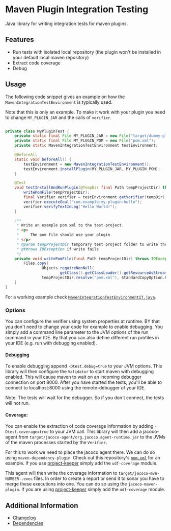 # Maven Plugin Integration Testing

Java library for writing integration tests for maven plugins.

## Features

* Run tests with isolated local repository (the plugin won't be installed in your default local maven repository)
* Extract code coverage
* Debug

## Usage

The following code snippet gives an example on how the `MavenIntegrationTestEnvironment` is typically used.

Note that this is only an example. To make it work with your plugin you need to change `MY_PLUGIN_JAR` and the calls of `verifier`.

```java

private class MyPluginTest {
    private static final File MY_PLUGIN_JAR = new File("target/dummy-plugin-0.1.0.jar");
    private static final File MY_PLUGIN_POM = new File("pom.xml");
    private static MavenIntegrationTestEnvironment testEnvironment;

    @BeforeAll
    static void beforeAll() {
        testEnvironment = new MavenIntegrationTestEnvironment();
        testEnvironment.installPlugin(MY_PLUGIN_JAR, MY_PLUGIN_POM);
    }

    @Test
    void testInstallAndRunPlugin(@TempDir final Path tempProjectDir) throws IOException, VerificationException {
        writePomFile(tempProjectDir);
        final Verifier verifier = testEnvironment.getVerifier(tempDir);
        verifier.executeGoal("com.example:my-plugin:hello");
        verifier.verifyTextInLog("Hello World!");
    }

    /**
     * Write an example pom.xml to the test-project.
     * <p>
     *     The pom file should use your plugin.
     * </p>
     * @param tempProjectDir temporary test project folder to write the pom file to
     * @throws IOException if write fails
     */
    private void writePomFile(final Path tempProjectDir) throws IOException {
        Files.copy(
                Objects.requireNonNull(
                        getClass().getClassLoader().getResourceAsStream("test-project/pom.xml")),
                tempProjectDir.resolve("pom.xml"), StandardCopyOption.REPLACE_EXISTING);
    }
}
```

For a working example check [`MavenIntegrationTestEnvironmentIT.java`](src/test/java/com/exasol/mavenpluginintegrationtesting/MavenIntegrationTestEnvironmentIT.java).

### Options

You can configure the verifier using system properties at runtime. BY that you don't need to change your code for example to enable debugging. You simply add a command line parameter to the JVM options of the run command in your IDE. By that you can also define different run profiles in your IDE (e.g. run with debugging enabled).

#### Debugging

To enable debugging append `-Dtest.debug=true` to your JVM options. This library will then configure the `Validator` to start maven with debugging enabled. This will cause maven to wait on an incoming debugger connection on port 8000. After you have started the tests, you'll be able to connect to localhost:8000 using the remote-debugger of your IDE.

Note: The tests will wait for the debugger. So if you don't connect, the tests will not run.

#### Coverage:

You can enable the extraction of code coverage information by adding `-Dtest.coverage=true` to your JVM call. This library will then add a jacoco-agent from `target/jacoco-agent/org.jacoco.agent-runtime.jar` to the JVMs of the maven processes started by the `Verifier`.

For this to work we need to place the jacoco agent there. We can do so using `maven-dependency-plugin`. Check out this repository's [`pom.xml`](./pom.xml) for an example. If you use [project-keeper][project-keeper] simply add the `udf-coverage` module.

This agent will then write the coverage information to `target/jacoco-mvn-NUMBER-.exec` files. In order to create a report or send it to sonar you have to merge these executions into one. You can do so using the `jacoco-maven-plugin`. If you are using [project-keeper][project-keeper] simply add the `udf-coverage` module.

## Additional Information

* [Changelog](doc/changes/changelog.md)
* [Dependencies](dependencies.md)

[project-keeper]: https://github.com/exasol/project-keeper-maven-plugin/
